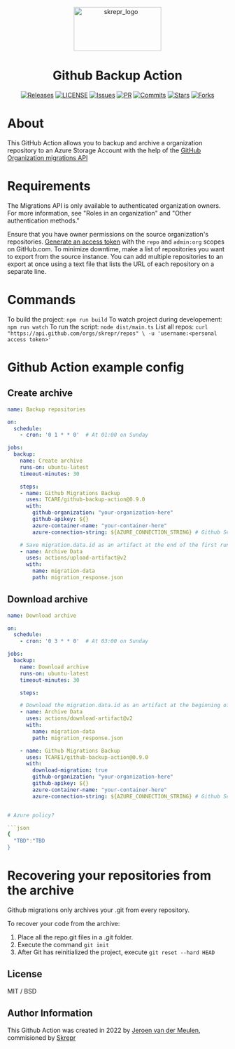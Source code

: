 <a href="https://skrepr.com/">
  <p align="center">
    <img width="200" height="100" src="https://cdn.skrepr.com/logo/skrepr_liggend.svg" alt="skrepr_logo" alt="skrepr" />
  </p>
</a>
<h1 align="center">Github Backup Action</h1>
<div align="center">
  <a href="https://github.com/skrepr/github-backup-action/releases"><img src="https://img.shields.io/github/release/skrepr/github-backup-action.svg" alt="Releases"/></a><a> </a>
  <a href="https://github.com/skrepr/github-backup-action/blob/main/LICENSE"><img src="https://img.shields.io/github/license/skrepr/github-backup-action.svg" alt="LICENSE"/></a><a> </a>
  <a href="https://github.com/skrepr/github-backup-action/issues"><img src="https://img.shields.io/github/issues/skrepr/github-backup-action.svg" alt="Issues"/></a><a> </a>
  <a href="https://github.com/skrepr/github-backup-action/pulls"><img src="https://img.shields.io/github/issues-pr/skrepr/github-backup-action.svg" alt="PR"/></a><a> </a>
  <a href="https://github.com/skrepr/github-backup-action/commits"><img src="https://img.shields.io/github/commit-activity/m/skrepr/github-backup-action" alt="Commits"/></a><a> </a>
  <a href="https://github.com/skrepr/github-backup-action/stars"><img src="https://img.shields.io/github/stars/skrepr/github-backup-action.svg" alt="Stars"/></a><a> </a>
  <a href="https://github.com/skrepr/github-backup-action/releases"><img src="https://img.shields.io/github/forks/skrepr/github-backup-action.svg" alt="Forks"/></a><a> </a>
</div>

# About

This GitHub Action allows you to backup and archive a organization repository to an Azure Storage Account with the help of the [GitHub Organization migrations API](https://docs.github.com/en/rest/migrations/orgs#start-an-organization-migration)

# Requirements

The Migrations API is only available to authenticated organization owners. For more information, see "Roles in an organization" and "Other authentication methods."

Ensure that you have owner permissions on the source organization's repositories.
[Generate an access token](https://docs.github.com/en/enterprise-server@3.6/articles/creating-an-access-token-for-command-line-use) with the `repo` and `admin:org` scopes on GitHub.com.
To minimize downtime, make a list of repositories you want to export from the source instance. You can add multiple repositories to an export at once using a text file that lists the URL of each repository on a separate line.

# Commands

To build the project: `npm run build`
To watch project during developement: `npm run watch`
To run the script: `node dist/main.ts`
List all repos: `curl "https://api.github.com/orgs/skrepr/repos" \
     -u 'username:<personal access token>'`
# Github Action example config

## Create archive

```yaml
name: Backup repositories

on:
  schedule:
    - cron: '0 1 * * 0'  # At 01:00 on Sunday

jobs:
  backup:
    name: Create archive
    runs-on: ubuntu-latest
    timeout-minutes: 30

    steps:
    - name: Github Migrations Backup
      uses: TCARE/github-backup-action@0.9.0
      with:
        github-organization: "your-organization-here"
        github-apikey: ${}
        azure-container-name: "your-container-here"
        azure-connection-string: ${AZURE_CONNECTION_STRING} # Github Secret is advised

    # Save migration.data.id as an artifact at the end of the first run
    - name: Archive Data
      uses: actions/upload-artifact@v2
      with:
        name: migration-data
        path: migration_response.json
```

## Download archive

```yaml
name: Download archive

on:
  schedule:
    - cron: '0 3 * * 0'  # At 03:00 on Sunday

jobs:
  backup:
    name: Download archive
    runs-on: ubuntu-latest
    timeout-minutes: 30

    steps:

    # Download the migration.data.id as an artifact at the beginning of the second run
    - name: Archive Data
      uses: actions/download-artifact@v2
      with:
        name: migration-data
        path: migration_response.json

    - name: Github Migrations Backup
      uses: TCARE1/github-backup-action@0.9.0
      with:
        download-migration: true
        github-organization: "your-organization-here"
        github-apikey: ${}
        azure-container-name: "your-container-here"
        azure-connection-string: ${AZURE_CONNECTION_STRING} # Github Secret is advised


# Azure policy?

```json
{
  "TBD":"TBD
}
```

# Recovering your repositories from the archive

Github migrations only archives your .git from every repository.

To recover your code from the archive:

1. Place all the repo.git files in a .git folder.
2. Execute the command `git init`
3. After Git has reinitialized the project, execute `git reset --hard HEAD`


## License

MIT / BSD

## Author Information

This Github Action was created in 2022 by [Jeroen van der Meulen](https://github.com/jeroenvandermeulen), commisioned by [Skrepr](https://skrepr.com)
